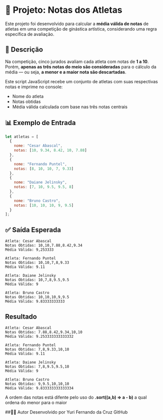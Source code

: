 # 🏅 Projeto: Notas dos Atletas

Este projeto foi desenvolvido para calcular a **média válida de notas** de atletas em uma competição de ginástica artística, considerando uma regra específica de avaliação.

## 📌 Descrição

Na competição, cinco jurados avaliam cada atleta com notas de **1 a 10**. Porém, **apenas as três notas do meio são consideradas** para o cálculo da média — ou seja, **a menor e a maior nota são descartadas**.

Este script JavaScript recebe um conjunto de atletas com suas respectivas notas e imprime no console:
- Nome do atleta
- Notas obtidas
- Média válida calculada com base nas três notas centrais

## 📊 Exemplo de Entrada

```javascript
let atletas = [
  {
    nome: "Cesar Abascal",
    notas: [10, 9.34, 8.42, 10, 7.88]
  },
  {
    nome: "Fernando Puntel",
    notas: [8, 10, 10, 7, 9.33]
  },
  {
    nome: "Daiane Jelinsky",
    notas: [7, 10, 9.5, 9.5, 8]
  },
  {
    nome: "Bruno Castro",
    notas: [10, 10, 10, 9, 9.5]
  }
];
```
## ✅ Saída Esperada
```
Atleta: Cesar Abascal
Notas Obtidas: 10,10,7.88,8.42,9.34
Média Válida: 9,253333

Atleta: Fernando Puntel
Notas Obtidas: 10,10,7,8,9.33
Média Válida: 9.11

Atleta: Daiane Jelinsky
Notas Obtidas: 10,7,8,9.5,9.5
Média Válida: 9

Atleta: Bruno Castro
Notas Obtidas: 10,10,10,9,9.5
Média Válida: 9.83333333333

```
## Resultado

```
Atleta: Cesar Abascal
Notas Obtidas: 7.88,8.42,9.34,10,10
Média Válida: 9.253333333333332

Atleta: Fernando Puntel
Notas Obtidas: 7,8,9.33,10,10
Média Válida: 9.11

Atleta: Daiane Jelinsky
Notas Obtidas: 7,8,9.5,9.5,10
Média Válida: 9

Atleta: Bruno Castro
Notas Obtidas: 9,9.5,10,10,10
Média Válida: 9.833333333333334
```
A ordem das notas está difente pelo uso do **.sort((a,b) => a - b)** a qual ordena do menor para o maior

##👨‍💻 Autor
Desenvolvido por Yuri Fernando da Cruz
GitHub
